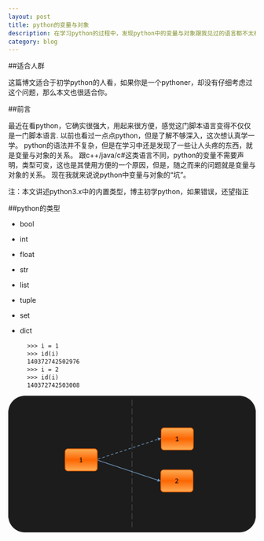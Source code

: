 ```yaml
---
layout: post
title: python的变量与对象
description: 在学习python的过程中，发现python中的变量与对象跟我见过的语言都不太相同，有很多地方容易出错，在此详细记录一下
category: blog
---
```


##适合人群

这篇博文适合于初学python的人看，如果你是一个pythoner，却没有仔细考虑过这个问题，那么本文也很适合你。


##前言

最近在看python，它确实很强大，用起来很方便，感觉这门脚本语言变得不仅仅是一门脚本语言.
以前也看过一点点python，但是了解不够深入，这次想认真学一学。
python的语法并不复杂，但是在学习中还是发现了一些让人头疼的东西，就是变量与对象的关系。
跟c++/java/c#这类语言不同，python的变量不需要声明，类型可变，这也是其使用方便的一个原因，但是，随之而来的问题就是变量与对象的关系。
现在我就来说说python中变量与对象的“坑”。

注：本文讲述python3.x中的内置类型，博主初学python，如果错误，还望指正


##python的类型

* bool
* int
* float
* str
* list
* tuple
* set
* dict

        >>> i = 1
        >>> id(i)
        140372742502976
        >>> i = 2
        >>> id(i)
        140372742503008

![int类型](/images/python的变量与对象/int.png)


